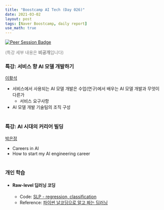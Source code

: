 ```yaml
---
title: "Boostcamp AI Tech (Day 026)"
date: 2021-03-02
layout: post
tags: [Naver Boostcamp, daily report]
use_math: true
---
```


[![Peer Session Badge](https://img.shields.io/badge/Peer%20Session-CC527A?style=flat)](../peer_session/day026.html)

<span style="color:grey">(특강 세부 내용은 **비공개**입니다)</span>

### 특강: 서비스 향 AI 모델 개발하기
[이활석](https://github.com/hwalsuklee)
* 서비스에서 사용되는 AI 모델 개발은 수업(연구)에서 배우는 AI 모델 개발과 무엇이 다른가
    * 서비스 요구사항
* AI 모델 개발 기술팀의 조직 구성
<br><br>

### 특강: AI 시대의 커리어 빌딩
[박은정](https://www.lucypark.kr/)
* Careers in AI
* How to start my AI engineering career
<br><br>

### 개인 학습
* #### Raw-level 딥러닝 코딩
    * Code: [SLP - regression, classification](https://github.com/philgineer/Deeplearning_projects/tree/master/raw_level_deeplearning)
    * Reference: [파이썬 날코딩으로 알고 짜는 딥러닝](https://book.naver.com/bookdb/book_detail.nhn?bid=15085920)
<br><br>